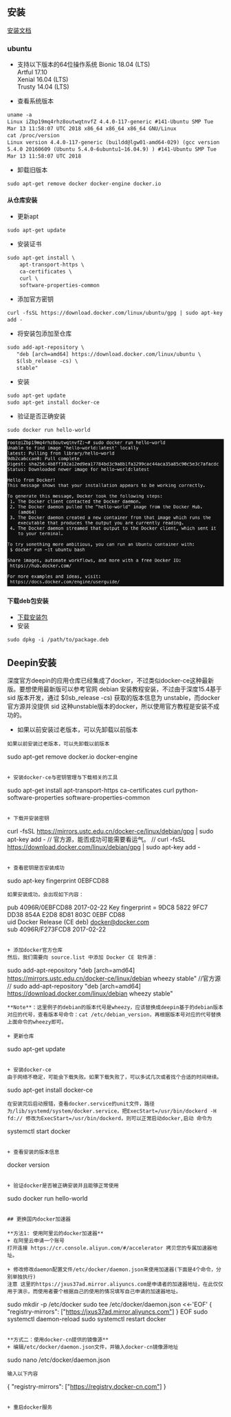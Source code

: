 
## 安装

[安装文档](https://docs.docker.com/install/#supported-platforms)

### ubuntu

+ 支持以下版本的64位操作系统
Bionic 18.04 (LTS)  
Artful 17.10  
Xenial 16.04 (LTS)  
Trusty 14.04 (LTS)  

+ 查看系统版本
```
uname -a
Linux iZbp19mq4rhz8outwqtnvfZ 4.4.0-117-generic #141-Ubuntu SMP Tue Mar 13 11:58:07 UTC 2018 x86_64 x86_64 x86_64 GNU/Linux
cat /proc/version
Linux version 4.4.0-117-generic (buildd@lgw01-amd64-029) (gcc version 5.4.0 20160609 (Ubuntu 5.4.0-6ubuntu1~16.04.9) ) #141-Ubuntu SMP Tue Mar 13 11:58:07 UTC 2018
```

+ 卸载旧版本
```
sudo apt-get remove docker docker-engine docker.io
```

#### 从仓库安装

+ 更新apt
```
sudo apt-get update
```
+ 安装证书
```
sudo apt-get install \
    apt-transport-https \
    ca-certificates \
    curl \
    software-properties-common
```

+ 添加官方密钥
```
curl -fsSL https://download.docker.com/linux/ubuntu/gpg | sudo apt-key add -
```

+ 将安装包添加至仓库
```
sudo add-apt-repository \
   "deb [arch=amd64] https://download.docker.com/linux/ubuntu \
   $(lsb_release -cs) \
   stable"
```

+ 安装
```
sudo apt-get update
sudo apt-get install docker-ce
```

+ 验证是否正确安装
```
sudo docker run hello-world
```
![PNG](images/docker-install-6.png)


#### 下载deb包安装

+ [下载安装包]( https://download.docker.com/linux/ubuntu/dists/)
+ 安装
```
sudo dpkg -i /path/to/package.deb
```

## Deepin安装  
深度官方deepin的应用仓库已经集成了docker，不过类似docker-ce这种最新版。要想使用最新版可以参考官网 debian 安装教程安装，不过由于深度15.4基于 sid 版本开发，通过 $(lsb_release -cs) 获取的版本信息为 unstable，而docker官方源并没提供 sid 这种unstable版本的docker，所以使用官方教程是安装不成功的。

+ 如果以前安装过老版本，可以先卸载以前版本  
```
如果以前安装过老版本，可以先卸载以前版本
```
sudo apt-get remove docker.io docker-engine
```

+ 安装docker-ce与密钥管理与下载相关的工具  
```
sudo apt-get install apt-transport-https ca-certificates curl python-software-properties software-properties-common
```

+ 下载并安装密钥
```
curl -fsSL https://mirrors.ustc.edu.cn/docker-ce/linux/debian/gpg | sudo apt-key add -
// 官方源，能否成功可能需要看运气。
// curl -fsSL https://download.docker.com/linux/debian/gpg | sudo apt-key add -
```

+ 查看密钥是否安装成功
```
sudo apt-key fingerprint 0EBFCD88
```
如果安装成功，会出现如下内容：
```
pub   4096R/0EBFCD88 2017-02-22              Key fingerprint = 9DC8 5822 9FC7 DD38 854A  E2D8 8D81 803C 0EBF CD88  
  uid     Docker Release (CE deb) <docker@docker.com>  
  sub   4096R/F273FCD8 2017-02-22
```

+ 添加docker官方仓库  
然后，我们需要向 source.list 中添加 Docker CE 软件源：
```
sudo add-apt-repository "deb [arch=amd64] https://mirrors.ustc.edu.cn/docker-ce/linux/debian  wheezy stable"
//官方源
// sudo add-apt-repository  "deb [arch=amd64] https://download.docker.com/linux/debian wheezy stable"
```
**Note**：这里例子的debian的版本代号是wheezy，应该替换成deepin基于的debian版本对应的代号，查看版本号命令：cat /etc/debian_version，再根据版本号对应的代号替换上面命令的wheezy即可。

+ 更新仓库
```
sudo apt-get update
```

+ 安装docker-ce  
由于网络不稳定，可能会下载失败。如果下载失败了，可以多试几次或者找个合适的时间继续。
```
sudo apt-get install docker-ce
```
在安装完后启动报错，查看docker.service的unit文件，路径为/lib/systemd/system/docker.service，把ExecStart=/usr/bin/dockerd -H fd:// 修改为ExecStart=/usr/bin/dockerd，则可以正常启动docker,启动 命令为
```
systemctl start docker
```

+ 查看安装的版本信息
```
docker version
```

+ 验证docker是否被正确安装并且能够正常使用
```
sudo docker run hello-world
```

## 更换国内docker加速器

**方法1: 使用阿里云的docker加速器**
+ 在阿里云申请一个账号
打开连接 https://cr.console.aliyun.com/#/accelerator 拷贝您的专属加速器地址。

+ 修改修改daemon配置文件/etc/docker/daemon.json来使用加速器(下面是4个命令，分别单独执行)
注意 这里的https://jxus37ad.mirror.aliyuncs.com是申请者的加速器地址，在此仅仅用于演示，而使用者要个根据自己的使用的情况填写自己申请的加速器地址。
```
sudo mkdir -p /etc/docker
sudo tee /etc/docker/daemon.json <<-'EOF'
{
  "registry-mirrors": ["https://jxus37ad.mirror.aliyuncs.com"]
}
EOF
sudo systemctl daemon-reload
sudo systemctl restart docker
```

**方式二：使用docker-cn提供的镜像源**
+ 编辑/etc/docker/daemon.json文件，并输入docker-cn镜像源地址
```
sudo nano /etc/docker/daemon.json
```
输入以下内容
```
{
  "registry-mirrors": ["https://registry.docker-cn.com"]
}
```

+ 重启docker服务

